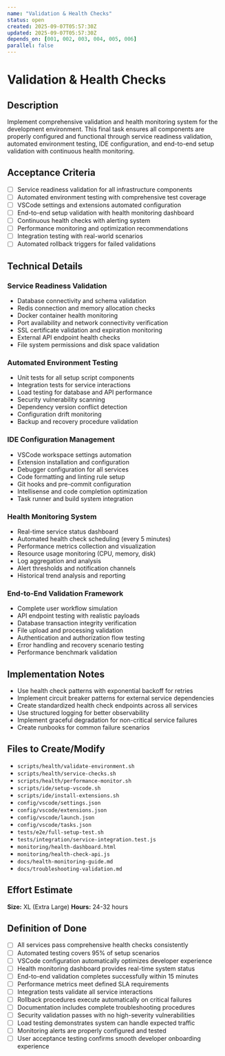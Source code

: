 ```yaml
---
name: "Validation & Health Checks"
status: open
created: 2025-09-07T05:57:30Z
updated: 2025-09-07T05:57:30Z
depends_on: [001, 002, 003, 004, 005, 006]
parallel: false
---
```


# Validation & Health Checks

## Description
Implement comprehensive validation and health monitoring system for the development environment. This final task ensures all components are properly configured and functional through service readiness validation, automated environment testing, IDE configuration, and end-to-end setup validation with continuous health monitoring.

## Acceptance Criteria
- [ ] Service readiness validation for all infrastructure components
- [ ] Automated environment testing with comprehensive test coverage
- [ ] VSCode settings and extensions automated configuration
- [ ] End-to-end setup validation with health monitoring dashboard
- [ ] Continuous health checks with alerting system
- [ ] Performance monitoring and optimization recommendations
- [ ] Integration testing with real-world scenarios
- [ ] Automated rollback triggers for failed validations

## Technical Details

### Service Readiness Validation
- Database connectivity and schema validation
- Redis connection and memory allocation checks
- Docker container health monitoring
- Port availability and network connectivity verification
- SSL certificate validation and expiration monitoring
- External API endpoint health checks
- File system permissions and disk space validation

### Automated Environment Testing
- Unit tests for all setup script components
- Integration tests for service interactions
- Load testing for database and API performance
- Security vulnerability scanning
- Dependency version conflict detection
- Configuration drift monitoring
- Backup and recovery procedure validation

### IDE Configuration Management
- VSCode workspace settings automation
- Extension installation and configuration
- Debugger configuration for all services
- Code formatting and linting rule setup
- Git hooks and pre-commit configuration
- Intellisense and code completion optimization
- Task runner and build system integration

### Health Monitoring System
- Real-time service status dashboard
- Automated health check scheduling (every 5 minutes)
- Performance metrics collection and visualization
- Resource usage monitoring (CPU, memory, disk)
- Log aggregation and analysis
- Alert thresholds and notification channels
- Historical trend analysis and reporting

### End-to-End Validation Framework
- Complete user workflow simulation
- API endpoint testing with realistic payloads
- Database transaction integrity verification
- File upload and processing validation
- Authentication and authorization flow testing
- Error handling and recovery scenario testing
- Performance benchmark validation

## Implementation Notes
- Use health check patterns with exponential backoff for retries
- Implement circuit breaker patterns for external service dependencies
- Create standardized health check endpoints across all services
- Use structured logging for better observability
- Implement graceful degradation for non-critical service failures
- Create runbooks for common failure scenarios

## Files to Create/Modify
- `scripts/health/validate-environment.sh`
- `scripts/health/service-checks.sh`
- `scripts/health/performance-monitor.sh`
- `scripts/ide/setup-vscode.sh`
- `scripts/ide/install-extensions.sh`
- `config/vscode/settings.json`
- `config/vscode/extensions.json`
- `config/vscode/launch.json`
- `config/vscode/tasks.json`
- `tests/e2e/full-setup-test.sh`
- `tests/integration/service-integration.test.js`
- `monitoring/health-dashboard.html`
- `monitoring/health-check-api.js`
- `docs/health-monitoring-guide.md`
- `docs/troubleshooting-validation.md`

## Effort Estimate
**Size:** XL (Extra Large)
**Hours:** 24-32 hours

## Definition of Done
- [ ] All services pass comprehensive health checks consistently
- [ ] Automated testing covers 95% of setup scenarios
- [ ] VSCode configuration automatically optimizes developer experience
- [ ] Health monitoring dashboard provides real-time system status
- [ ] End-to-end validation completes successfully within 15 minutes
- [ ] Performance metrics meet defined SLA requirements
- [ ] Integration tests validate all service interactions
- [ ] Rollback procedures execute automatically on critical failures
- [ ] Documentation includes complete troubleshooting procedures
- [ ] Security validation passes with no high-severity vulnerabilities
- [ ] Load testing demonstrates system can handle expected traffic
- [ ] Monitoring alerts are properly configured and tested
- [ ] User acceptance testing confirms smooth developer onboarding experience
